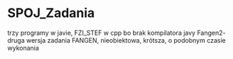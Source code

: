 # SPOJ_Zadania
trzy programy w javie, FZI_STEF w cpp bo brak kompilatora javy
Fangen2- druga wersja zadania FANGEN, nieobiektowa, krótsza, o podobnym czasie wykonania
